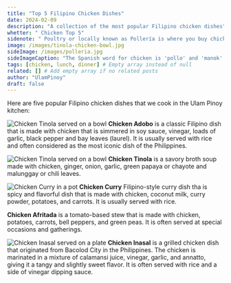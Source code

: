 ```yaml
---
title: "Top 5 Filipino Chicken Dishes"
date: 2024-02-09
description: "A collection of the most popular Filipino chicken dishes"
whetter: " Chicken Top 5"
sidenote: " Poultry or locally known as Pollería is where you buy chicken. They have a wide range of choices from gallinas to spring chicken. They have the proper cuts for your specific sidh requirements. Also, on sale are some taste birds such as quail, duck and turkey."
image: /images/tinola-chicken-bowl.jpg
sideImage: /images/polleria.jpg
sideImageCaption: "The Spanish word for chicken is 'pollo' and 'manok' in Tagalog."
tags: [chicken, lunch, dinner] # Empty array instead of null
related: [] # Add empty array if no related posts
author: "UlamPinoy"
draft: false
---
```


Here are five popular Filipino chicken dishes that we cook in the Ulam Pinoy kitchen:

![Chicken Tinola served on a bowl](/images/chicken-adobo-potato-bowl.jpg)
**Chicken Adobo** is a classic Filipino dish that is made with chicken that is simmered in soy sauce, vinegar, loads of garlic, black pepper and bay leaves (laurel). It is usually served with rice and often considered as the most iconic dish of the Philippines.

![Chicken Tinola served on a bowl](/images/tinola-chicken-bowl.jpg)
**Chicken Tinola** is a savory broth soup made with chicken, ginger, onion, garlic, green papaya or chayote and malunggay or chili leaves.

![Chicken Curry in a pot](/images/chicken-curry-pot.jpg)
**Chicken Curry** Filipino-style curry dish tha is spicy and flavorful dish that is made with chicken, coconut milk, curry powder, potatoes, and carrots. It is usually served with rice.

**Chicken Afritada** is a tomato-based stew that is made with chicken, potatoes, carrots, bell peppers, and green peas. It is often served at special occasions and gatherings.

![Chicken Inasal served on a plate](/images/chicken-inasal-plate.jpg)
**Chicken Inasal** is a grilled chicken dish that originated from Bacolod City in the Philippines. The chicken is marinated in a mixture of calamansi juice, vinegar, garlic, and annatto, giving it a tangy and slightly sweet flavor. It is often served with rice and a side of vinegar dipping sauce.
